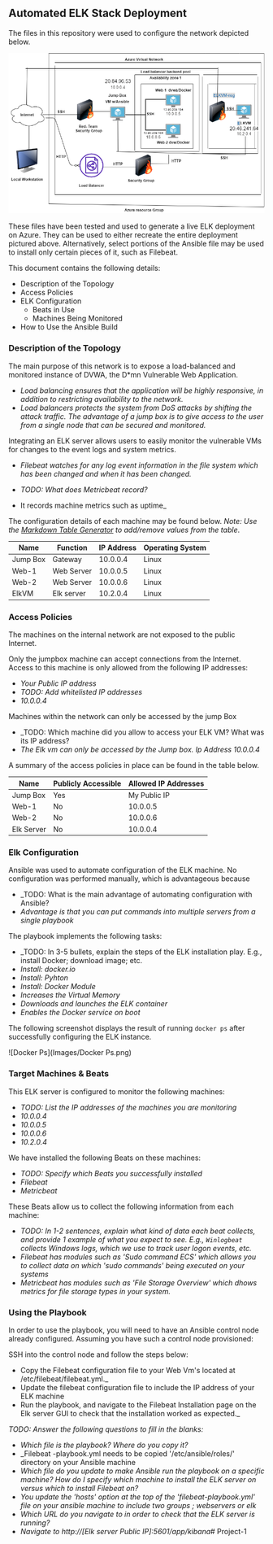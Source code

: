 ## Automated ELK Stack Deployment

The files in this repository were used to configure the network depicted below.

![Network Diagram](Diagrams/Network-Diagram.png)

These files have been tested and used to generate a live ELK deployment on Azure. They can be used to either recreate the entire deployment pictured above. Alternatively, select portions of the Ansible file may be used to install only certain pieces of it, such as Filebeat.


This document contains the following details:
- Description of the Topology
- Access Policies
- ELK Configuration
  - Beats in Use
  - Machines Being Monitored
- How to Use the Ansible Build


### Description of the Topology

The main purpose of this network is to expose a load-balanced and monitored instance of DVWA, the D*mn Vulnerable Web Application.

- _Load balancing ensures that the application will be highly responsive, in addition to restricting availability to the network._
- _Load balancers protects the system from DoS attacks by shifting the attack traffic.
The advantage of a jump box is to give access to the user from a single node that can be secured and monitored._

Integrating an ELK server allows users to easily monitor the vulnerable VMs for changes to the event logs and system metrics.
- _Filebeat watches for any log event information in the file system which has been changed and when it has been changed._

- _TODO: What does Metricbeat record?_ 
- It records machine metrics such as uptime_

The configuration details of each machine may be found below.
_Note: Use the [Markdown Table Generator](http://www.tablesgenerator.com/markdown_tables) to add/remove values from the table_.

| Name     | Function | IP Address | Operating System |
|----------|----------|------------|------------------|
| Jump Box | Gateway  | 10.0.0.4   | Linux            |
| Web-1    |Web Server| 10.0.0.5   | Linux            |
| Web-2    |Web Server| 10.0.0.6   | Linux            |
| ElkVM    |Elk server| 10.2.0.4   | Linux            |

### Access Policies

The machines on the internal network are not exposed to the public Internet. 

Only the jumpbox machine can accept connections from the Internet. Access to this machine is only allowed from the following IP addresses: 
- _Your Public IP address_
- _TODO: Add whitelisted IP addresses_ 
- _10.0.0.4_ 

Machines within the network can only be accessed by the jump Box
- _TODO: Which machine did you allow to access your ELK VM? What was its IP address? 
- _The Elk vm can only be accessed by the Jump box. Ip Address 10.0.0.4_

A summary of the access policies in place can be found in the table below.

| Name     | Publicly Accessible | Allowed IP Addresses |
|----------|---------------------|----------------------|
| Jump Box | Yes                 | My Public IP         |
| Web-1    | No                  | 10.0.0.5             |
| Web-2    | No                  | 10.0.0.6             |
|Elk Server| No                  | 10.0.0.4             |

### Elk Configuration

Ansible was used to automate configuration of the ELK machine. No configuration was performed manually, which is advantageous because 
- _TODO: What is the main advantage of automating configuration with Ansible? 
- _Advantage is that you can put commands into multiple servers from a single playbook_

The playbook implements the following tasks:
- _TODO: In 3-5 bullets, explain the steps of the ELK installation play. E.g., install Docker; download image; etc.
- _Install: docker.io_
- _Install: Pyhton_
- _Install: Docker Module_
- _Increases the Virtual Memory_
- _Downloads and launches the ELK container_
- _Enables the Docker service on boot_

The following screenshot displays the result of running `docker ps` after successfully configuring the ELK instance.

![Docker Ps](Images/Docker Ps.png)

### Target Machines & Beats
This ELK server is configured to monitor the following machines:
- _TODO: List the IP addresses of the machines you are monitoring_
- _10.0.0.4_
- _10.0.0.5_
- _10.0.0.6_
- _10.2.0.4_

We have installed the following Beats on these machines:
- _TODO: Specify which Beats you successfully installed_
- _Filebeat_
- _Metricbeat_

These Beats allow us to collect the following information from each machine:
- _TODO: In 1-2 sentences, explain what kind of data each beat collects, and provide 1 example of what you expect to see. E.g., `Winlogbeat` collects Windows logs, which we use to track user logon events, etc._
- _Filebeat has modules such as 'Sudo command ECS' which allows you to collect data on which 'sudo commands' being executed on your systems_
- _Metricbeat has modules such as 'File Storage Overview' which dhows metrics for file storage types in your system._

### Using the Playbook
In order to use the playbook, you will need to have an Ansible control node already configured. Assuming you have such a control node provisioned: 

SSH into the control node and follow the steps below:
- Copy the Filebeat configuration file to your Web Vm's located at /etc/filebeat/filebeat.yml._
- Update the filebeat configuration file to include the IP address of your ELK machine
- Run the playbook, and navigate to the Filebeat Installation page on the Elk server GUI to check that the installation worked as expected._

_TODO: Answer the following questions to fill in the blanks:_
- _Which file is the playbook? Where do you copy it?_
- _Filebeat -playbook.yml needs to be copied '/etc/ansible/roles/' directory on your Ansible machine
- _Which file do you update to make Ansible run the playbook on a specific machine? How do I specify which machine to install the ELK server on versus which to install Filebeat on?_
- _You update the 'hosts' option at the top of the 'filebeat-playbook.yml' file on your ansible machine to include two groups ; webservers or elk_
- _Which URL do you navigate to in order to check that the ELK server is running?_
- _Navigate to http://[Elk server Public IP]:5601/app/kibana_# Project-1